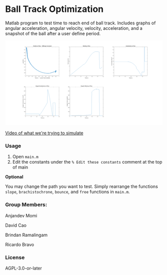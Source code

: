 # Ball Track Optimization

Matlab program to test time to reach end of ball track. Includes graphs of angular acceleration, angular velocity, velocity, acceleration, and a snapshot of the ball after a user define period.

![output](output.png) 

[Video of what we're trying to simulate](https://www.youtube.com/watch?v=0w8jsNglxQI&feature=youtu.be) 

### Usage
1. Open `main.m`
2. Edit the constants under the `% Edit these constants` comment at the top of main

**Optional**

You may change the path you want to test. Simply rearrange the functions `slope`, `brachistochrone`, `bounce`, and `free` functions in `main.m`.  

### Group Members:

Anjandev Momi

David Cao

Brindan Ramalingam

Ricardo Bravo

### License
AGPL-3.0-or-later
